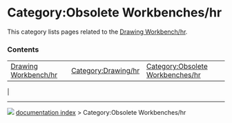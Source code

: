 # Category:Obsolete Workbenches/hr
This category lists pages related to the [Drawing Workbench/hr](Drawing_Workbench/hr.md).

### Contents

|     |     |     |
| --- | --- | --- |
| [Drawing Workbench/hr](Drawing_Workbench/hr.md) | [Category:Drawing/hr](Category_Drawing/hr.md) | [Category:Obsolete Workbenches/hr](Category_Obsolete_Workbenches/hr.md) |
|



---
![](images/Right_arrow.png) [documentation index](../README.md) > Category:Obsolete Workbenches/hr

